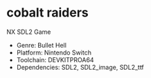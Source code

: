 # cobalt raiders
NX SDL2 Game

- Genre: Bullet Hell
- Platform: Nintendo Switch
- Toolchain: DEVKITPROA64
- Dependencies: SDL2, SDL2_image, SDL2_ttf
